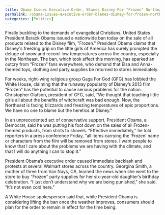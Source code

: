 ```yaml
---
title: Obama Issues Executive Order, Blames Disney For "Frozen" Northeast
permalink: /obama-issues-executive-order-blames-disney-for-frozen-northeast/
categories: [Politics]
---
```

Finally buckling to the demands of evangelical Christians, United States President Barack Obama issued a nationwide ban today on the sale of all products related to the Disney film, "Frozen." President Obama claims that Disney's freezing grip on the little girls of America has surely prompted the deluge of snow and record-low temperatures across the country, especially in the Northeast. The ban, which took effect this morning, has sparked an outcry from “Frozen” fans everywhere, who demand that Elsa and Anna-themed toys, clothing and party supplies be returned to stores immediately.

For weeks, right-wing religious group Gaga For God (GFG) has lobbied the White House, claiming that the runaway popularity of Disney’s 2013 film “Frozen” has the potential to cause serious problems for the nation. Christopher Olafson, president of GFG, said, “We thought that teaching little girls all about the benefits of witchcraft was bad enough. Now, the Northeast is facing blizzards and freezing temperatures of epic proportions. We have no one to blame but the heretics at Disney.”

In an unprecedented act of conservative support, President Obama, a Democrat, said he was putting his foot down on the sales of all Frozen-themed products, from shirts to shovels. “Effective immediately,” he told reporters in a press conference Friday, “all items carrying the ‘Frozen’ name or characters from the film will be removed from stores. I want people to know that I care about the problems we are having with the climate, and that I will do anything I can to stop it.”

President Obama’s executive order caused immediate backlash and protests at several Walmart stores across the country. Georgina Smith, a mother of three from Van Nuys, CA, learned the news when she went to the store to buy “Frozen” party supplies for her six-year-old daughter’s birthday celebration. “I just don’t understand why we are being punished,” she said. “It’s not even cold here.”

A White House spokesperson said that, while President Obama is considering lifting the ban once the weather improves, consumers should plan for the order to remain in effect for the time being.
